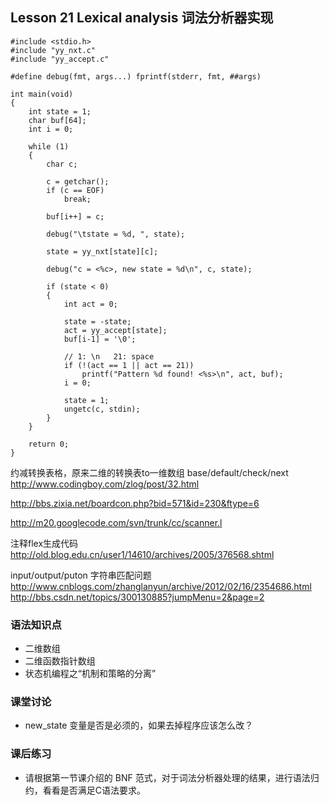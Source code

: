 ## Lesson 21 Lexical analysis 词法分析器实现
	
	#include <stdio.h>
	#include "yy_nxt.c"
	#include "yy_accept.c"
	
	#define debug(fmt, args...)	fprintf(stderr, fmt, ##args)
	
	int main(void)
	{
		int state = 1;
		char buf[64];
		int i = 0;
	
		while (1)
		{
			char c;
	
			c = getchar();
			if (c == EOF)
				break;
	
			buf[i++] = c;
	
			debug("\tstate = %d, ", state);
	
			state = yy_nxt[state][c];
	
			debug("c = <%c>, new state = %d\n", c, state);
	
			if (state < 0)
			{
				int act = 0;
	
				state = -state;
				act = yy_accept[state];
				buf[i-1] = '\0';
	
				// 1: \n   21: space
				if (!(act == 1 || act == 21))
					printf("Pattern %d found! <%s>\n", act, buf);
				i = 0;
	
				state = 1;
				ungetc(c, stdin);
			}
		}
	
		return 0;
	}

约减转换表格，原来二维的转换表to一维数组 base/default/check/next  
<http://www.codingboy.com/zlog/post/32.html>

<http://bbs.zixia.net/boardcon.php?bid=571&id=230&ftype=6>

<http://m20.googlecode.com/svn/trunk/cc/scanner.l>

注释flex生成代码  
<http://old.blog.edu.cn/user1/14610/archives/2005/376568.shtml>

input/output/puton 字符串匹配问题  
<http://www.cnblogs.com/zhanglanyun/archive/2012/02/16/2354686.html>  
<http://bbs.csdn.net/topics/300130885?jumpMenu=2&page=2>  

### 语法知识点
* 二维数组
* 二维函数指针数组
* 状态机编程之“机制和策略的分离”
	
### 课堂讨论
* new_state 变量是否是必须的，如果去掉程序应该怎么改？
	
### 课后练习
* 请根据第一节课介绍的 BNF 范式，对于词法分析器处理的结果，进行语法归约，看看是否满足C语法要求。


